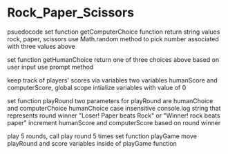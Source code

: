 # Rock_Paper_Scissors

psuedocode
set function getComputerChoice
function return string values rock, paper, scissors
use Math.random method to pick number associated with three values above

set function getHumanChoice
return one of three choices above based on user input
use prompt method

keep track of players' scores via variables
two variables humanScore and computerScore, global scope
intialize variables with value of 0

set function playRound
two parameters for playRound are humanChoice and computerChoice
humanChoice case insensitive
console.log string that represents round winner "Loser! Paper beats Rock" or "Winner! rock beats paper"
increment humanScore and computerScore based on round winner

play 5 rounds, call play round 5 times
set function playGame
move playRound and score variables inside of playGame function
